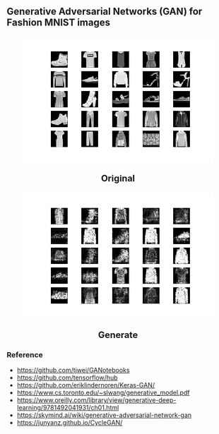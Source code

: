 ## Generative Adversarial Networks (GAN) for Fashion MNIST images

<p align="center">
    <img src="./assets/mnist_0.png">
</p>
<p style='font-size:20px;text-align:center;'>
  <b>Original</b><br>
</p>

<p align="center">
     <img src="./assets/generate_mnist_0.png">
</p>
<p  align="center" style='font-size:20px;text-align:center;'>
  <b>Generate</b><br>
</p>


### Reference
- https://github.com/tjwei/GANotebooks
- https://github.com/tensorflow/hub
- https://github.com/eriklindernoren/Keras-GAN/
- https://www.cs.toronto.edu/~slwang/generative_model.pdf
- https://www.oreilly.com/library/view/generative-deep-learning/9781492041931/ch01.html
- https://skymind.ai/wiki/generative-adversarial-network-gan
- https://junyanz.github.io/CycleGAN/
